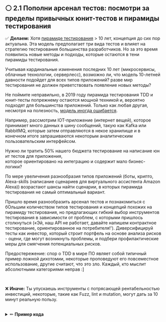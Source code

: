 ## ⚪ ️2.1 Пополни арсенал тестов: посмотри за пределы привычных юнит-тестов и пирамиды тестирования

✅ **Делаем:** Хотя [пирамиде тестирования](https://martinfowler.com/bliki/TestPyramid.html) > 10 лет, концепция до сих пор актуальна. Эта модель предполагает три вида тестов и влияет на стратегию тестирования большинства разработчиков. Но за это время появились новые методы и подходы, которые остаются в тени пирамиды тестирования.

Учитывая кардинальные изменения последних 10 лет (микросервисы, облачные технологии, серверлесс), возможно ли, что модель 10-летней давности подойдет для всех типов приложений? разве мир тестирования не должен приветствовать появление новых методы?

Не поймите неправильно, в 2019 году пирамида тестирования TDD и юнит-тесты попрежнему остаются мощной техникой и, вероятно подходят для большинства приложений. Только как любая другая, несмотря на полезность, [модель иногда ошибается](https://en.wikipedia.org/wiki/All_models_are_wrong).

Например, рассмотрим IOT-приложение (интернет вещей), которое принимает много данных в шину сообщений, такую как Kafka или RabbitMQ, которые затем отправляются в некое хранилище и в конечном итоге запрашиваются некоторым аналитическим пользовательским интерфейсом.

Нужно ли тратить 50% нашего бюджета тестирование на написание юнит тестов для приложения, которое ориентировано на интеграцию и содержит мало бизнес-логики?

По мере увеличения разнообразия типов приложений (боты, крипто, Alexa-skills (написание сценариев для виртуального ассистента Amazon Alexa)) возрастают шансы найти сценарии, в которых пирамида тестирования не самый оптимальный вариант.

Пришло время разнообразить арсенал тестов и познакомиться с бОльшим количеством типов тестирования и концепций похожих на пирамиду тестирования, но предлагающих гибкий выбор инструментов тестирования в зависимости от проблем, с которыми пришлось столкнуться («Эй, наш API не работает, давайте напишем контрактное тестирование, ориентированное на потребителя!'). Диверсифицируй тесты как инвестор, который строит портфель на основе анализа рисков - оцени, где могут возникнуть проблемы, и подбери профилактические меры для смягчения потенциальных рисков.

Предостережение: спор о TDD в мире ПО являет собой типичный пример ложной дихотомии, некоторые проповедуют его повсеместное использование, другие считают, что это зло. Каждый, кто мыслит абсолютными категориями неправ :]

<br/>

❌ **Иначе:** Ты упускаешь инструменты с потрясающей рентабельностью инвестиций, некоторые, такие как Fuzz, lint и mutation, могут дать за 10 минут реальную пользу.

<br/>

<details><summary>✏ <b>Пример кода</b></summary>

<br/>

✅ **Делаем:** Пример правильного использования: Синди Шридхарен предлагает богатый портфель тестов в своей удивительной публикации «Тестирование микросервисов - разумный путь»
![alt text](assets/bp-12-rich-testing.jpeg "Cindy Sridharan suggests a rich testing portfolio in her amazing post ‘Testing Microservices — the sane way’")

<strong class="markup--strong markup--p-strong">☺️Пример: </strong><a href="https://www.youtube.com/watch?v=-2zP494wdUY&amp;feature=youtube" data-href="https://www.youtube.com/watch?v=-2zP494wdUY&amp;feature=youtu.be" class="markup--anchor markup--p-anchor" rel="nofollow noopener" target="_blank">[YouTube: “Beyond Unit Tests: 5 Shiny Node.JS Test Types (2018)” (Yoni Goldberg)](https://www.youtube.com/watch?v=-2zP494wdUY&feature=youtu.be)</a>

<br/>

![alt text](assets/bp-12-Yoni-Goldberg-Testing.jpeg "A test name that constitutes 3 parts")

</details>

<br/><br/>

